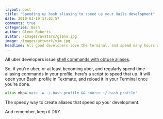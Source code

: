 ```yaml
---
layout: post
title: "Speeding up bash aliasing to speed up your Rails development"
date: 2010-03-19 17:02:57
comments: true
categories: Bash
author: Glenn Roberts
avatar: /images/avatars/glenn.jpg
image: /images/artwork/vim.jpg
headline: All good developers love the terminal, and spend many hours at the command prompt. All excellent developers are masters of the shell...
---
```

All uber developers issue [shell commands with obtuse aliases](http://github.com/glennr/bash_profile).

So, if you're uber, or at least becoming uber, and regularly spend time aliasing commands in your profile, here's a script to speed that up. It will open your Bash .profile in Textmate, and reload it in your Terminal once you're done.

``` bash
alias mbp='mate -w ~/.bash_profile && source ~/.bash_profile'
```

The speedy way to create aliases that speed up your development.

And remember, keep it DRY.
